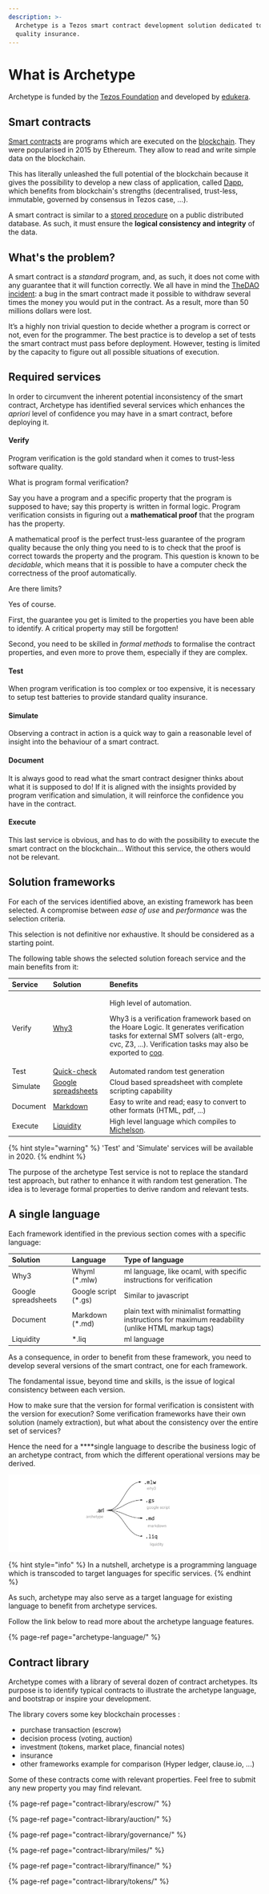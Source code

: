 ```yaml
---
description: >-
  Archetype is a Tezos smart contract development solution dedicated to contract
  quality insurance.
---
```


# What is Archetype

Archetype is funded by the [Tezos Foundation](https://tezos.foundation/) and developed by [edukera](https://www.edukera.com).

## Smart contracts

[Smart contracts](https://en.wikipedia.org/wiki/Smart_contract) are programs which are executed on the [blockchain](https://en.wikipedia.org/wiki/Blockchain). They were popularised in 2015 by Ethereum. They allow to read and write simple data on the blockchain. 

This has literally unleashed the full potential of the blockchain because it gives the possibility to develop a new class of application, called [Dapp](https://www.youtube.com/watch?v=CDQX8inMCt0), which benefits from blockchain's strengths \(decentralised, trust-less, immutable, governed by consensus in Tezos case, ...\). 

A smart contract is similar to a [stored procedure](https://en.wikipedia.org/wiki/Stored_procedure) on a public distributed database. As such, it must ensure the **logical consistency and integrity** of the data.

## What's the problem?

A smart contract is a _standard_ program, and, as such, it does not come with any guarantee that it will function correctly. We all have in mind the [TheDAO incident](https://www.vice.com/en_us/article/qkjz4x/thedao): a bug in the smart contract made it possible to withdraw several times the money you would put in the contract. As a result, more than 50 millions dollars were lost.

It’s a highly non trivial question to decide whether a program is correct or not, even for the programmer. The best practice is to develop a set of tests the smart contract must pass before deployment. However, testing is limited by the capacity to figure out all possible situations of execution. 

## Required services

In order to circumvent the inherent potential inconsistency of the smart contract,  Archetype  has identified several services which enhances the _apriori_ level of confidence you may have in a smart contract, before deploying it.

#### Verify

Program verification is the gold standard when it comes to trust-less software quality.

What is program formal verification?

Say you have a program and a specific property that the program is supposed to have; say this property is written in formal logic. Program verification consists in figuring out a **mathematical proof** that the program has the property.

A mathematical proof is the perfect trust-less guarantee of the program quality because the only thing you need to is to check that the proof is correct towards the property and the program. This  question is known to be _decidable_, which means that it is possible to have a computer check the correctness of the proof automatically.

Are there limits? 

Yes of course. 

First, the guarantee you get is limited to the properties you have been able to identify. A critical property may still be forgotten!

Second, you need to be skilled in _formal methods_ to formalise the contract properties, and even more to prove them, especially if they are complex.

#### Test

When program verification is too complex or too expensive, it is necessary to setup test batteries to provide standard quality insurance.

#### Simulate

Observing a contract in action is a quick way to gain a reasonable level of insight into the behaviour of a smart contract.

#### Document

It is always good to read what the smart contract designer thinks about what it is supposed to do! If it is aligned with the insights provided by program verification and simulation, it will reinforce the confidence you have in the contract.

#### Execute

This last service is obvious, and has to do with the possibility to execute the smart contract on the blockchain... Without this service, the others would not be relevant.

## Solution frameworks

For each of the services identified above, an existing framework has been selected. A compromise between _ease of use_ and _performance_ was the selection criteria. 

This selection is not definitive nor exhaustive. It should be considered as a starting point.

The following table shows the selected solution foreach service and the main benefits from it:

<table>
  <thead>
    <tr>
      <th style="text-align:left">Service</th>
      <th style="text-align:left">Solution</th>
      <th style="text-align:left">Benefits</th>
    </tr>
  </thead>
  <tbody>
    <tr>
      <td style="text-align:left">Verify</td>
      <td style="text-align:left"><a href="http://why3.lri.fr/">Why3</a>
      </td>
      <td style="text-align:left">
        <p>High level of automation.</p>
        <p>Why3 is a verification framework based on the Hoare Logic. It generates
          verification tasks for external SMT solvers (alt-ergo, cvc, Z3, ...). Verification
          tasks may also be exported to <a href="https://coq.inria.fr">coq</a>.</p>
      </td>
    </tr>
    <tr>
      <td style="text-align:left">Test</td>
      <td style="text-align:left"><a href="https://www.cs.tufts.edu/~nr/cs257/archive/john-hughes/quick.pdf">Quick-check</a>
      </td>
      <td style="text-align:left">Automated random test generation</td>
    </tr>
    <tr>
      <td style="text-align:left">Simulate</td>
      <td style="text-align:left"><a href="https://gsuite.google.com/intl/en_za/products/sheets/">Google spreadsheets</a>
      </td>
      <td style="text-align:left">Cloud based spreadsheet with complete scripting capability</td>
    </tr>
    <tr>
      <td style="text-align:left">Document</td>
      <td style="text-align:left"><a href="https://en.wikipedia.org/wiki/Markdown">Markdown</a>
      </td>
      <td style="text-align:left">Easy to write and read; easy to convert to other formats (HTML, pdf, ...)</td>
    </tr>
    <tr>
      <td style="text-align:left">Execute</td>
      <td style="text-align:left"><a href="http://www.liquidity-lang.org/">Liquidity</a>
      </td>
      <td style="text-align:left">High level language which compiles to <a href="https://tezos.gitlab.io/master/whitedoc/michelson.html">Michelson</a>.</td>
    </tr>
  </tbody>
</table>{% hint style="warning" %}
'Test' and 'Simulate' services will be available in 2020.
{% endhint %}

The purpose of the archetype Test service is not to replace the standard test approach, but rather to enhance it with random test generation. The idea is to leverage formal properties to derive random and relevant tests.

## A single language

Each framework identified in the previous section comes with a specific language:

| Solution | Language | Type of language |
| :--- | :--- | :--- |
| Why3 | Whyml \(\*.mlw\) | ml language, like ocaml,  with specific instructions for verification |
| Google spreadsheets | Google script \(\*.gs\) | Similar to javascript |
| Document | Markdown \(\*.md\) | plain text with minimalist formatting  instructions for maximum readability  \(unlike HTML markup tags\) |
| Liquidity | \*.liq | ml language |

As a consequence, in order to benefit from these framework, you need to develop several versions of the smart contract, one for each framework.

The fondamental issue, beyond time and skills, is the issue of logical consistency between each version. 

How to make sure that the version for formal verification is consistent with the version for execution? Some verification frameworks have their own solution \(namely extraction\), but what about the consistency over the entire set of services?

Hence the need for a ****single language to describe the business logic of an archetype contract, from which the different operational versions may be derived.

![archetype target languages ](.gitbook/assets/arch_targets_2.png)

{% hint style="info" %}
In a nutshell, archetype is a programming language which is transcoded to target languages for specific services.
{% endhint %}

As such, archetype may also serve as a target language for existing language to benefit from archetype services.  

Follow the link below to read more about the archetype language features.

{% page-ref page="archetype-language/" %}

## Contract library

Archetype comes with a library of several dozen of contract archetypes. Its purpose is to identify  typical contracts to illustrate the archetype language, and bootstrap or inspire your development.

The library covers some key blockchain processes :

* purchase transaction \(escrow\)
* decision process \(voting, auction\)
* investment \(tokens, market place, financial notes\)
* insurance
* other frameworks example for comparison \(Hyper ledger, clause.io, ...\)

Some of these contracts come with relevant properties. Feel free to submit any new property you may find relevant.

{% page-ref page="contract-library/escrow/" %}

{% page-ref page="contract-library/auction/" %}

{% page-ref page="contract-library/governance/" %}

{% page-ref page="contract-library/miles/" %}

{% page-ref page="contract-library/finance/" %}

{% page-ref page="contract-library/tokens/" %}

